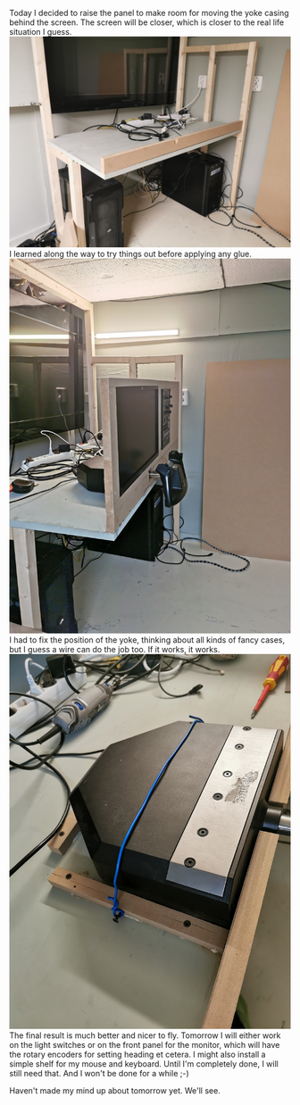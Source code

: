Today I decided to raise the panel to make room for moving the yoke casing behind the screen. The screen will be closer, which is closer to the real life situation I guess.
![Raising the bar](assets/raising.jpg)
I learned along the way to try things out before applying any glue.
![Try before you glue](assets/trying%20out.jpg)
I had to fix the position of the yoke, thinking about all kinds of fancy cases, but I guess a wire can do the job too. If it works, it works.
![If it works, it works](assets/if%20it%20works%20it%20works.jpg)
The final result is much better and nicer to fly. Tomorrow I will either work on the light switches or on the front panel for the monitor, which will have the rotary encoders for setting heading et cetera. I might also install a simple shelf for my mouse and keyboard. Until I'm completely done, I will still need that. And I won't be done for a while ;-)

Haven't made my mind up about tomorrow yet. We'll see.